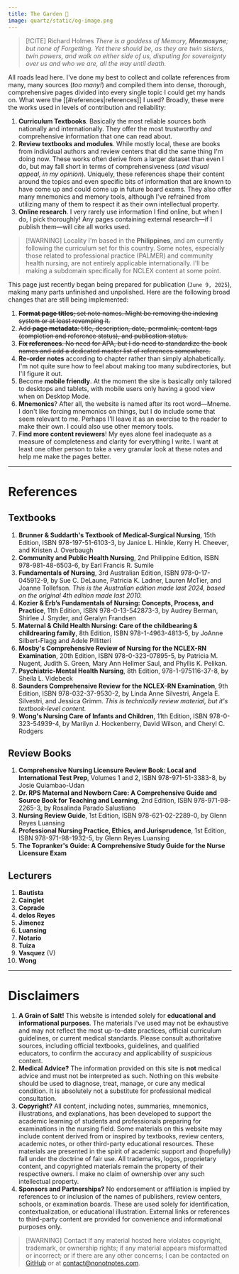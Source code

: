 ```yaml
---
title: The Garden 🌿
image: quartz/static/og-image.png
---
```


>[!CITE] Richard Holmes
><span style="text-align: center"> *There is a goddess of Memory, **Mnemosyne**; but none of Forgetting. Yet there should be, as they are twin sisters, twin powers, and walk on either side of us, disputing for sovereignty over us and who we are, all the way until death.*</span>

All roads lead here. I've done my best to collect and collate references from many, many sources (*too many!*) and compiled them into dense, thorough, comprehensive pages divided into every single topic I could get my hands on. What were the [[#references|references]] I used? Broadly, these were the works used in levels of contribution and reliability:
1. **Curriculum Textbooks**. Basically the most reliable sources both nationally and internationally. They offer the most trustworthy *and* comprehensive information that one can read about.
2. **Review textbooks and modules**. While mostly local, these are books from individual authors and review centers that did the same thing I'm doing now. These works often derive from a larger dataset than even I do, but may fall short in terms of comprehensiveness (*and visual appeal, in my opinion*). Uniquely, these references shape their content around the topics and even specific bits of information that are known to have come up and could come up in future board exams. They also offer many mnemonics and memory tools, although I've refrained from utilizing many of them to respect it as their own intellectual property.
3. **Online research**. I very rarely use information I find online, but when I do, I pick thoroughly! Any pages containing external research—if I publish them—will cite all works used.

>[!WARNING] Locality
>I'm based in the **Philippines**, and am currently following the curriculum set for this country. Some notes, especially those related to professional practice (PALMER) and community health nursing, are not entirely applicable internationally. I'll be making a subdomain specifically for NCLEX content at some point.

This page just recently began being prepared for publication (`June 9, 2025`), making many parts unfinished and unpolished. Here are the following broad changes that are still being implemented:
1. ~~**Format page titles**; set note names. Might be removing the indexing system or at least revamping it.~~
2. ~~Add **page metadata**: title, description, date, permalink, content tags (completion and reference status), and publication status.~~
3. ~~**Fix references**. No need for APA, but I do need to standardize the book names and add a dedicated master list of references somewhere.~~
4. **Re-order notes** according to chapter rather than simply alphabetically. I'm not quite sure how to feel about making too many subdirectories, but I'll figure it out.
5. Become **mobile friendly**. At the moment the site is basically only tailored to desktops and tablets, with mobile users only having a good view when on Desktop Mode.
6. **Mnemonics**? After all, the website is named after its root word—Mneme. I don't like forcing mnemonics on things, but I do include some that seem relevant to me. Perhaps I'll leave it as an exercise to the reader to make their own. I could also use other memory tools.
7. **Find more content reviewers**! My eyes alone feel inadequate as a measure of completeness and clarity for everything I write. I want at least one other person to take a very granular look at these notes and help me make the pages better.

___

# References
## Textbooks
1. **Brunner & Suddarth's Textbook of Medical-Surgical Nursing**, 15th Edition, ISBN 978-197-51-6103-3, by Janice L. Hinkle, Kerry H. Cheever, and Kristen J. Overbaugh
2. **Community and Public Health Nursing**, 2nd Philippine Edition, ISBN 978-981-48-6503-6, by Earl Francis R. Sumile
3. **Fundamentals of Nursing**, 3rd Australian Edition, ISBN 978-0-17-045912-9, by Sue C. DeLaune, Patricia K. Ladner, Lauren McTier, and Joanne Tollefson. *This is the Australian edition made last 2024, based on the original 4th edition made last 2010.*
4. **Kozier & Erb’s Fundamentals of Nursing: Concepts, Process, and Practice**, 11th Edition, ISBN 978-0-13-542873-3, by Audrey Berman, Shirlee J. Snyder, and Geralyn Frandsen
5. **Maternal & Child Health Nursing: Care of the childbearing & childrearing family**, 8th Edition, ISBN 978-1-4963-4813-5, by JoAnne Silbert-Flagg and Adele Pillitteri
6. **Mosby's Comprehensive Review of Nursing for the NCLEX-RN Examination**, 20th Edition, ISBN 978-0-323-07895-5, by Patricia M. Nugent, Judith S. Green, Mary Ann Hellmer Saul, and Phyllis K. Pelikan.
7. **Psychiatric-Mental Health Nursing**, 8th Edition, 978-1-975116-37-8, by Sheila L. Videbeck
8. **Saunders Comprehensive Review for the NCLEX-RN Examination**, 9th Edition, ISBN 978-032-37-9530-2, by Linda Anne Silvestri, Angela E. Silvestri, and Jessica Grimm. *This is technically review material, but it's textbook-level content.*
9. **Wong's Nursing Care of Infants and Children**, 11th Edition, ISBN 978-0-323-54939-4, by Marilyn J. Hockenberry, David Wilson, and Cheryl C. Rodgers
## Review Books
1. **Comprehensive Nursing Licensure Review Book: Local and International Test Prep**, Volumes 1 and 2, ISBN 978-971-51-3383-8, by Josie Quiambao-Udan
2. **Dr. RPS Maternal and Newborn Care: A Comprehensive Guide and Source Book for Teaching and Learning**, 2nd Edition, ISBN 978-971-98-2265-3, by Rosalinda Parado Salustiano
3. **Nursing Review Guide**, 1st Edition, ISBN 978-621-02-2289-0, by Glenn Reyes Luansing
4. **Professional Nursing Practice, Ethics, and Jurisprudence**, 1st Edition, ISBN 978-971-98-1932-5, by Glenn Reyes Luansing
5. **The Topranker's Guide: A Comprehensive Study Guide for the Nurse Licensure Exam**
## Lecturers
1. **Bautista**
2. **Cainglet**
3. **Coprade**
4. **delos Reyes**
5. **Jimenez**
6. **Luansing**
7. **Notario**
8. **Tuiza**
9. **Vasquez** (V)
10. **Wong**

___

# Disclaimers
1. **A Grain of Salt!** This website is intended solely for **educational and informational purposes**. The materials I've used may not be exhaustive and may not reflect the most up-to-date practices, official curriculum guidelines, or current medical standards. Please consult authoritative sources, including official textbooks, guidelines, and qualified educators, to confirm the accuracy and applicability of *suspicious* content.
2. **Medical Advice?** The information provided on this site is **not** medical advice and must not be interpreted as such. Nothing on this website should be used to diagnose, treat, manage, or cure any medical condition. It is absolutely not a substitute for professional medical consultation.
3. **Copyright?** All content, including notes, summaries, mnemonics, illustrations, and explanations, has been developed to support the academic learning of students and professionals preparing for examinations in the nursing field. Some materials on this website may include content derived from or inspired by textbooks, review centers, academic notes, or other third-party educational resources. These materials are presented in the spirit of academic support and (hopefully) fall under the doctrine of fair use. All trademarks, logos, proprietary content, and copyrighted materials remain the property of their respective owners. I make no claim of ownership over any such intellectual property.
4. **Sponsors and Partnerships?** No endorsement or affiliation is implied by references to or inclusion of the names of publishers, review centers, schools, or examination boards. These are used solely for identification, contextualization, or educational illustration. External links or references to third-party content are provided for convenience and informational purposes only.

>[!WARNING] Contact
>If any material hosted here violates copyright, trademark, or ownership rights; if any material appears misformatted or incorrect; or if there are any other concerns; I can be contacted on [GitHub](https://github.com/nonotnotes) or at contact@nonotnotes.com.
